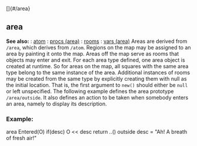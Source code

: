 []{#/area}
  ## area
  **See also:**
  :   [atom](ref/atom)
  :   [procs (area)](ref/area/proc)
  :   [rooms](ref/area/room)
  :   [vars (area)](ref/area/var)
  Areas are derived from `/area`, which derives from `/atom`. Regions on
  the map may be assigned to an area by painting it onto the map. Areas
  off the map serve as rooms that objects may enter and exit.
  For each area type defined, one area object is created at runtime. So
  for areas on the map, all squares with the same area type belong to the
  same instance of the area.
  Additional instances of rooms may be created from the same type by
  explicitly creating them with null as the initial location. That is, the
  first argument to `new()` should either be `null` or left unspecified.
  The following example defines the area prototype `/area/outside`. It
  also defines an action to be taken when somebody enters an area, namely
  to display its description.
  ### Example:
  area Entered(O) if(desc) O \<\< desc return ..() outside desc = \"Ah! A
  breath of fresh air!\"